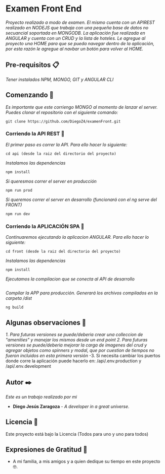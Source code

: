 # Examen Front End

_Proyecto realizado a modo de examen. El mismo cuenta con un APIREST realizado en NODEJS que trabaja con una pequeña base de datos no secuancial soportada en MONGODB. La aplicación fue realizada en ANGULAR y cuenta con un CRUD y la lista de hoteles.
Le agregue al proyecto una HOME para que se pueda navegar dentro de la aplicación, por esta razón le agregue al navbar un botón para volver al HOME._


## Pre-requisitos 📋

_Tener instalados NPM, MONGO, GIT y ANGULAR CLI_

## Comenzando 🚀

_Es importante que este corriengo MONGO al momento de lanzar el server. Puedes clonar el repositorio con el siguiente comando:_

```
git clone https://github.com/DiegoZ4/examenFront.git
```


### Corriendo la API REST 🔧

_El primer paso es correr la API. Para ello hacer lo siguiente:_

```
cd api (desde la raiz del directorio del proyecto)
```
_Instalamos las dependencias_

```
npm install
```

_Si queresmos correr el server en producción_

```
npm run prod
```

_Si queremos correr el server en desarrollo (funcionará con el ng serve del FRONT)_

```
npm run dev
```

### Corriendo la APLICACIÓN SPA 🔧

_Continuaremos ejecutando la aplicacion ANGULAR. Para ello hacer lo siguiente:_

```
cd front (desde la raiz del directorio del proyecto)
```
_Instalamos las dependencias_

```
npm install
```

_Ejecutamos la compilacion que se conecta al API de desarrollo_

```ng serve -o
```

_Compilar la APP para producción. Generará los archivos compilados en la carpeta /dist_

```
ng build
```


## Algunas observaciones 📌

_1. Para futuras versiones se puede/deberia crear una colleccion de "amenities" y manejar los mismos desde un end point_
_2. Para futuras versiones se puede/deberia mejorar la carga de imagenes del crud y agregar objetos como spinners y modal, que por cuestion de tiempos no fueron incluidos en esta primera versión_
-3. Si necesita cambiar los puertos donde corre la aplicación puede hacerlo en: /api/.env.production y /api/.env.development

## Autor ✒️

_Este es un trabajo realizado por mi_

* **Diego Jesús Zaragoza** - *A developer in a great universe*.

## Licencia 📄

Este proyecto está bajo la Licencia (Todos para uno y uno para todos)

## Expresiones de Gratitud 🎁

* A mi familia, a mis amigos y a quien dedique su tiempo en este proyecto 🤓.
